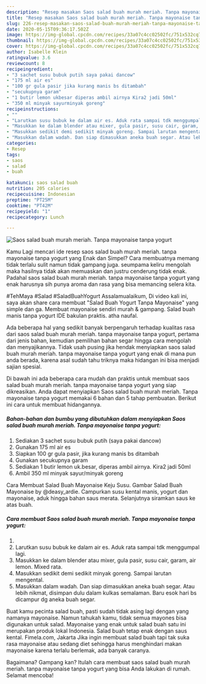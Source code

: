 ```yaml
---
description: "Resep masakan Saos salad buah murah meriah. Tanpa mayonaise tanpa yogurt | Cara Bikin Saos salad buah murah meriah. Tanpa mayonaise tanpa yogurt Yang Paling Enak"
title: "Resep masakan Saos salad buah murah meriah. Tanpa mayonaise tanpa yogurt | Cara Bikin Saos salad buah murah meriah. Tanpa mayonaise tanpa yogurt Yang Paling Enak"
slug: 226-resep-masakan-saos-salad-buah-murah-meriah-tanpa-mayonaise-tanpa-yogurt-cara-bikin-saos-salad-buah-murah-meriah-tanpa-mayonaise-tanpa-yogurt-yang-paling-enak
date: 2020-05-15T09:36:17.502Z
image: https://img-global.cpcdn.com/recipes/33a07c4cc02502fc/751x532cq70/saos-salad-buah-murah-meriah-tanpa-mayonaise-tanpa-yogurt-foto-resep-utama.jpg
thumbnail: https://img-global.cpcdn.com/recipes/33a07c4cc02502fc/751x532cq70/saos-salad-buah-murah-meriah-tanpa-mayonaise-tanpa-yogurt-foto-resep-utama.jpg
cover: https://img-global.cpcdn.com/recipes/33a07c4cc02502fc/751x532cq70/saos-salad-buah-murah-meriah-tanpa-mayonaise-tanpa-yogurt-foto-resep-utama.jpg
author: Isabelle Klein
ratingvalue: 3.6
reviewcount: 8
recipeingredient:
- "3 sachet susu bubuk putih saya pakai dancow"
- "175 ml air es"
- "100 gr gula pasir jika kurang manis bs ditambah"
- "secukupnya garam"
- "1 butir lemon ukbesar diperas ambil airnya Kira2 jadi 50ml"
- "350 ml minyak sayurminyak goreng"
recipeinstructions:
- ""
- "Larutkan susu bubuk ke dalam air es. Aduk rata sampai tdk menggumpal lagi."
- "Masukkan ke dalam blender atau mixer, gula pasir, susu cair, garam, air lemon. Mixed rata."
- "Masukkan sedikit demi sedikit minyak goreng. Sampai larutan mengental."
- "Masukkan dalam wadah. Dan siap dimasukkan aneka buah segar. Atau lebih nikmat, disimpan dulu dalam kulkas semalaman. Baru esok hari bs dicampur dg aneka buah segar."
categories:
- Resep
tags:
- saos
- salad
- buah

katakunci: saos salad buah 
nutrition: 205 calories
recipecuisine: Indonesian
preptime: "PT25M"
cooktime: "PT42M"
recipeyield: "1"
recipecategory: Lunch

---
```



![Saos salad buah murah meriah. Tanpa mayonaise tanpa yogurt](https://img-global.cpcdn.com/recipes/33a07c4cc02502fc/751x532cq70/saos-salad-buah-murah-meriah-tanpa-mayonaise-tanpa-yogurt-foto-resep-utama.jpg)

Kamu Lagi mencari ide resep saos salad buah murah meriah. tanpa mayonaise tanpa yogurt yang Enak dan Simpel? Cara membuatnya memang tidak terlalu sulit namun tidak gampang juga. seumpama keliru mengolah maka hasilnya tidak akan memuaskan dan justru cenderung tidak enak. Padahal saos salad buah murah meriah. tanpa mayonaise tanpa yogurt yang enak harusnya sih punya aroma dan rasa yang bisa memancing selera kita.

#TehMaya #Salad #SaladBuahYogurt Assalamualaikum, Di video kali ini, saya akan share cara membuat &#34;Salad Buah Yogurt Tanpa Mayonaise&#34; yang simple dan ga. Membuat mayonaise sendiri murah &amp; gampang. Salad buah manis tanpa yogurt IDE bakulan praktis. atha naufal.

Ada beberapa hal yang sedikit banyak berpengaruh terhadap kualitas rasa dari saos salad buah murah meriah. tanpa mayonaise tanpa yogurt, pertama dari jenis bahan, kemudian pemilihan bahan segar hingga cara mengolah dan menyajikannya. Tidak usah pusing jika hendak menyiapkan saos salad buah murah meriah. tanpa mayonaise tanpa yogurt yang enak di mana pun anda berada, karena asal sudah tahu triknya maka hidangan ini bisa menjadi sajian spesial.


Di bawah ini ada beberapa cara mudah dan praktis untuk membuat saos salad buah murah meriah. tanpa mayonaise tanpa yogurt yang siap dikreasikan. Anda dapat menyiapkan Saos salad buah murah meriah. Tanpa mayonaise tanpa yogurt memakai 6 bahan dan 5 tahap pembuatan. Berikut ini cara untuk membuat hidangannya.

<!--inarticleads1-->

##### Bahan-bahan dan bumbu yang dibutuhkan dalam menyiapkan Saos salad buah murah meriah. Tanpa mayonaise tanpa yogurt:

1. Sediakan 3 sachet susu bubuk putih (saya pakai dancow)
1. Gunakan 175 ml air es
1. Siapkan 100 gr gula pasir, jika kurang manis bs ditambah
1. Gunakan secukupnya garam
1. Sediakan 1 butir lemon uk.besar, diperas ambil airnya. Kira2 jadi 50ml
1. Ambil 350 ml minyak sayur/minyak goreng


Cara Membuat Salad Buah Mayonaise Keju Susu. Gambar Salad Buah Mayonaise by @deasy_ardie. Campurkan susu kental manis, yogurt dan mayonaise, aduk hingga bahan saus merata. Selanjutnya siramkan saus ke atas buah. 

<!--inarticleads2-->

##### Cara membuat Saos salad buah murah meriah. Tanpa mayonaise tanpa yogurt:

1. 
1. Larutkan susu bubuk ke dalam air es. Aduk rata sampai tdk menggumpal lagi.
1. Masukkan ke dalam blender atau mixer, gula pasir, susu cair, garam, air lemon. Mixed rata.
1. Masukkan sedikit demi sedikit minyak goreng. Sampai larutan mengental.
1. Masukkan dalam wadah. Dan siap dimasukkan aneka buah segar. Atau lebih nikmat, disimpan dulu dalam kulkas semalaman. Baru esok hari bs dicampur dg aneka buah segar.


Buat kamu pecinta salad buah, pasti sudah tidak asing lagi dengan yang namanya mayonaise. Namun tahukah kamu, tidak semua mayones bisa digunakan untuk salad. Mayonaise yang enak untuk salad buah satu ini merupakan produk lokal Indonesia. Salad buah tetap enak dengan saus kental. Fimela.com, Jakarta Jika ingin membuat salad buah tapi tak suka rasa mayonaise atau sedang diet sehingga harus menghindari makan mayonaise karena terlalu berlemak, ada banyak caranya. 

Bagaimana? Gampang kan? Itulah cara membuat saos salad buah murah meriah. tanpa mayonaise tanpa yogurt yang bisa Anda lakukan di rumah. Selamat mencoba!
